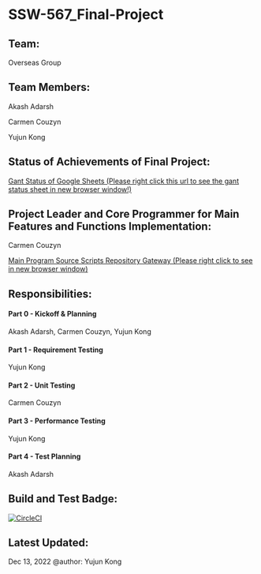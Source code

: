 # SSW-567_Final-Project
## Team:
Overseas Group
## Team Members:
Akash Adarsh

Carmen Couzyn

Yujun Kong

## Status of Achievements of Final Project:
[Gant Status of Google Sheets (Please right click this url to see the gant status sheet in new browser window!)](https://docs.google.com/spreadsheets/d/1QmFJNFTzA-_7JS6DMq51R4ixsHSWAQftikkbZDFpPvQ/edit#gid=575959079)

## Project Leader and Core Programmer for Main Features and Functions Implementation:
Carmen Couzyn


[Main Program Source Scripts Repository Gateway (Please right click to see in new browser window)](https://github.com/couzyn/SSW_567)
## Responsibilities:
#### Part 0 - Kickoff & Planning
Akash Adarsh, Carmen Couzyn, Yujun Kong
#### Part 1 - Requirement Testing
Yujun Kong
#### Part 2 - Unit Testing
Carmen Couzyn
#### Part 3 - Performance Testing
Yujun Kong
#### Part 4 - Test Planning
Akash Adarsh
## Build and Test Badge:
[![CircleCI](https://dl.circleci.com/status-badge/img/gh/fluencyk/Stevens/tree/main.svg?style=svg)](https://dl.circleci.com/status-badge/redirect/gh/fluencyk/Stevens/tree/main)
## Latest Updated:
Dec 13, 2022 @author: Yujun Kong
